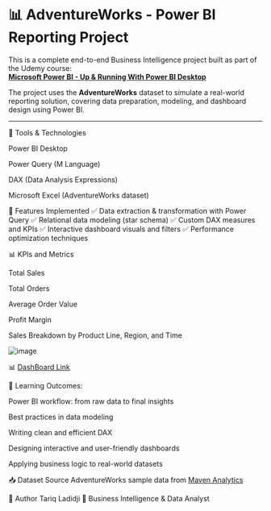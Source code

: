 # 📊 AdventureWorks - Power BI Reporting Project

This is a complete end-to-end Business Intelligence project built as part of the Udemy course:  
**[Microsoft Power BI - Up & Running With Power BI Desktop](https://www.udemy.com/course/microsoft-power-bi-up-running-with-power-bi-desktop/?couponCode=ST4MT20725G1)**

The project uses the **AdventureWorks** dataset to simulate a real-world reporting solution, covering data preparation, modeling, and dashboard design using Power BI.

---

🔧 Tools & Technologies

Power BI Desktop

Power Query (M Language)

DAX (Data Analysis Expressions)

Microsoft Excel (AdventureWorks dataset)

🚀 Features Implemented
✅ Data extraction & transformation with Power Query
✅ Relational data modeling (star schema)
✅ Custom DAX measures and KPIs
✅ Interactive dashboard visuals and filters
✅ Performance optimization techniques

📊 KPIs and Metrics

Total Sales

Total Orders

Average Order Value

Profit Margin

Sales Breakdown by Product Line, Region, and Time

![image](https://github.com/user-attachments/assets/460f6edd-a30a-4ff9-a97f-1abe2e37e8ea)

📊  [DashBoard Link](https://app.powerbi.com/view?r=eyJrIjoiNTM5ZDE3ZDAtMjk0MC00MjA5LTkyNDQtNGMwNGJiY2NkNGQzIiwidCI6ImM3OTkwYjAwLTgwNWUtNGU0OS1hZTg3LWVmY2Q2ZjBhMTc4OCJ9)

🎯 Learning Outcomes:

Power BI workflow: from raw data to final insights

Best practices in data modeling

Writing clean and efficient DAX

Designing interactive and user-friendly dashboards

Applying business logic to real-world datasets

📥 Dataset Source
AdventureWorks sample data from  [Maven Analytics](https://www.udemy.com/course/microsoft-power-bi-up-running-with-power-bi-desktop/?couponCode=ST4MT20725G1)

📌 Author
Tariq Ladidji
💼 Business Intelligence & Data Analyst

